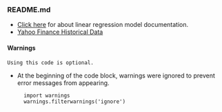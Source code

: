 ### README.md


- [Click here](https://scikit-learn.org/stable/modules/generated/sklearn.linear_model.LinearRegression.html) for about linear regression model documentation.
- [Yahoo Finance Historical Data](https://finance.yahoo.com/quote/TUPRS.IS/history?period1=1622764800&period2=1654300800&interval=1d&filter=history&frequency=1d&includeAdjustedClose=true)

#### Warnings
`Using this code is optional.`
- At the beginning of the code block, warnings were ignored to prevent error messages from appearing.

		import warnings
		warnings.filterwarnings('ignore')
